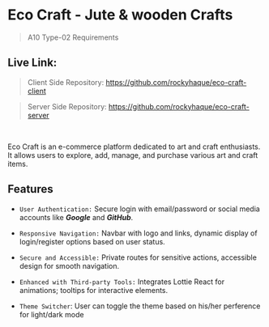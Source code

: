 # Eco Craft - Jute & wooden Crafts

> A10 Type-02 Requirements

## Live Link: 

 > Client Side Repository: https://github.com/rockyhaque/eco-craft-client

 > Server Side Repository: https://github.com/rockyhaque/eco-craft-server


<br>

Eco Craft is an e-commerce platform dedicated to art and craft enthusiasts. It allows users to explore, add, manage, and purchase various art and craft items.



## Features

- `User Authentication:` Secure login with email/password or social media accounts like ***Google*** and ***GitHub***.

- `Responsive Navigation:` Navbar with logo and links, dynamic display of login/register options based on user status.

- `Secure and Accessible:` Private routes for sensitive actions, accessible design for smooth navigation.

- `Enhanced with Third-party Tools:` Integrates Lottie React for animations; tooltips for interactive elements.

- `Theme Switcher`: User can toggle the theme based on his/her perference for light/dark mode

